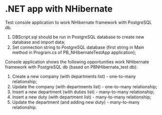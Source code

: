 # .NET app with NHibernate
Test console application to work NHibernate framework with PostgreSQL db.

1) DBScript.sql should be run in PostgreSQL database to create new database and import data;<br/>
2) Set connection string to PostgreSQL database (first string in Main method in Program.cs of PB_NHibernateTestApp application);<br/>

Console application shows the following opportunities work NHibernate framework with PostgreSQL db (based on PBNHibernate_test db):<br/>
1. Create a new company (with departments list) - one-to-many relationship;<br/>
2. Update the company (with departments list) - one-to-many relationship;<br/>
3. Insert a new department (with duties list) - many-to-many relationship;<br/>
4. Insert a new duty (with department list) - many-to-many relationship;<br/>
5. Update the department (and adding new duty) - many-to-many relationship.<br/>
